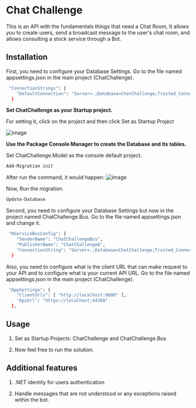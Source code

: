 # Chat Challenge

This is an API with the fundamentals things that need a Chat Room, It allows you to create users, send a broadcast message to the user's chat room, and allows consulting a stock service through a Bot. 

## Installation
First, you need to configure your Database Settings. Go to the file named appsettings.json in the main project (ChatChallenge).

```bash
 "ConnectionStrings": {
    "DefaultConnection": "Server=.;Database=ChatChallenge;Trusted_Connection=true;MultipleActiveResultSets=true"
  }
```

**Set ChatChallenge as your Startup project.**

For setting it, click on the project and  then click Set as Startup Project

![image](https://user-images.githubusercontent.com/17713455/111626691-b3835300-87c4-11eb-8c25-21e0d5a3b71f.png)


**Use the Package Console Manager to create the Database and its tables.**

Set ChatChallenge.Model as the console default project.

```bash
Add-Migration init
```
After run the command, it would happen: 
![image](https://user-images.githubusercontent.com/17713455/111626468-6e5f2100-87c4-11eb-8698-d1205bb9c83e.png)

Now, Run the migration.
```bash
Update-Database
```
Second, you need to configure your Database Settings but now in the project named ChatChallenge.Bus. Go to the file named appsettings.json and change it.

```bash
 "NServiceBusConfig": {
    "SenderName": "ChatChallengeBus",
    "PublisherName": "ChatChallengeA",
    "ConnectionString": "Server=.;Database=ChatChallenge;Trusted_Connection=true;MultipleActiveResultSets=true"
  }
```
Also, you need to configure what is the client URL that can make request to your API and to configure what is your current API URL. Go to the file named appsettings.json in the main project (ChatChallenge).
```bash
 "AppSettings": {
    "ClientUrls": [ "http://localhost:8080" ],
    "ApiUrl": "https://localhost:44368"
  },
```

## Usage

1. Set as Startup Projects: ChatChallenge and ChatChallenge.Bus

2. Now feel free to run the solution. 

## Additional features

1. .NET identity for users authentication

2. Handle messages that are not understood or any exceptions raised within the bot. 
 
